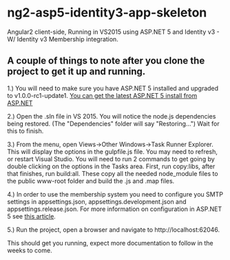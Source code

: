 # ng2-asp5-identity3-app-skeleton
Angular2 client-side, Running in VS2015 using ASP.NET 5 and Identity v3 - W/ Identity v3 Membership integration.

## A couple of things to note after you clone the project to get it up and running.

1.) You will need to make sure you have ASP.NET 5 installed and upgraded to v1.0.0-rc1-update1. [You can get the latest ASP.NET 5 install from ASP.NET](http://docs.asp.net/en/latest/getting-started/installing-on-windows.html)

2.) Open the .sln file in VS 2015.  You will notice the node.js dependencies being restored. (The "Dependencies" folder will say "Restoring...")  Wait for this to finish.

3.) From the menu, open Views->Other Windows->Task Runner Explorer.  This will display the options in the gulpfile.js file.  You may need to refresh, or restart Visual Studio.  You will need to run 2 commands to get going by double clicking on the options in the Tasks area.  First, run copy:libs, after that finishes, run build:all.  These copy all the needed node_module files to the public www-root folder and build the .js and .map files.

4.) In order to use the membership system you need to configure you SMTP settings in appsettings.json, appsettings.development.json and appsettings.release.json.  For more information on configuration in ASP.NET 5 see [this article](http://coaden.net/blog/2016/02/28/application-configuration-in-asp-net-5-mv6-vnext/).

5.) Run the project, open a browser and navigate to http://localhost:62046.

This should get you running, expect more documentation to follow in the weeks to come.


